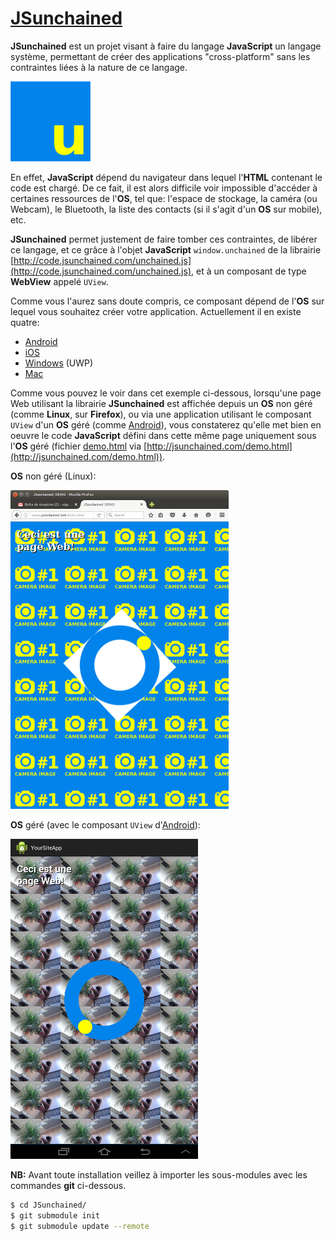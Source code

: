# [JSunchained](https://github.com/STUDIO-Artaban/JSunchained)
**JSunchained** est un projet visant à faire du langage **JavaScript** un langage système, permettant de créer des applications "cross-platform" sans les contraintes liées à la nature de ce langage.

![JSunchained icon](https://github.com/STUDIO-Artaban/JSunchained/blob/master/JSunchained.png)

En effet, **JavaScript** dépend du navigateur dans lequel l'**HTML** contenant le code est chargé. De ce fait, il est alors difficile voir impossible d'accéder à certaines ressources de l'**OS**, tel que: l'espace de stockage, la caméra (ou Webcam), le Bluetooth, la liste des contacts (si il s'agit d'un **OS** sur mobile), etc.

**JSunchained** permet justement de faire tomber ces contraintes, de libérer ce langage, et ce grâce à l'objet **JavaScript** `window.unchained` de la librairie [http://code.jsunchained.com/unchained.js](http://code.jsunchained.com/unchained.js), et à un composant de type **WebView** appelé `UView`.

Comme vous l'aurez sans doute compris, ce composant dépend de l'**OS** sur lequel vous souhaitez créer votre application. Actuellement il en existe quatre:
* [Android](https://github.com/STUDIO-Artaban/JSunchained/tree/master/Component/Android)
* [iOS](https://github.com/STUDIO-Artaban/JSunchained/tree/master/Component/iOS)
* [Windows](https://github.com/STUDIO-Artaban/JSunchained/tree/master/Component/Windows) (UWP)
* [Mac](https://github.com/STUDIO-Artaban/JSunchained/tree/master/Component/Mac)

Comme vous pouvez le voir dans cet exemple ci-dessous, lorsqu'une page Web utilisant la librairie **JSunchained** est affichée depuis un **OS** non géré (comme **Linux**, sur **Firefox**), ou via une application utilisant le composant `UView` d'un **OS** géré (comme [Android](https://github.com/STUDIO-Artaban/JSunchained/tree/master/Component/Android)), vous constaterez qu'elle met bien en oeuvre le code **JavaScript** défini dans cette même page uniquement sous l'**OS** géré (fichier [demo.html](https://github.com/STUDIO-Artaban/JSunchained/blob/master/Test/Android/YourSiteApp/assets/demo.html) via [http://jsunchained.com/demo.html](http://jsunchained.com/demo.html)).

**OS** non géré (Linux):

![Unmanaged](https://github.com/STUDIO-Artaban/JSunchained/blob/master/Screenshots/NoJSU-demo.png)

**OS** géré (avec le composant `UView` d'[Android](https://github.com/STUDIO-Artaban/JSunchained/tree/master/Component/Android)):

![Managed](https://github.com/STUDIO-Artaban/JSunchained/blob/master/Screenshots/JSU-demo.png)

**NB:** Avant toute installation veillez à importer les sous-modules avec les commandes **git** ci-dessous.

```bash
$ cd JSunchained/
$ git submodule init
$ git submodule update --remote
```
